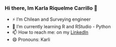 ### Hi there, Im Karla Riquelme Carrillo 👋


- ⚡  I’m Chilean and Surveying engineer
- 🌱 I’m currently learning R and RStudio - Python 
- 📫 How to reach me: on my [LinkedIn](https://www.linkedin.com/in/karlariquelmecarrillo/)
- 😄 Pronouns: Karli 

